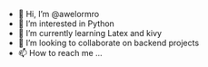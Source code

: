 - 👋 Hi, I’m @awelormro
- 👀 I’m interested in Python
- 🌱 I’m currently learning Latex and kivy
- 💞️ I’m looking to collaborate on backend projects
- 📫 How to reach me ...

<!---
awelormro/awelormro is a ✨ special ✨ repository because its `README.md` (this file) appears on your GitHub profile.
You can click the Preview link to take a look at your changes.
--->
